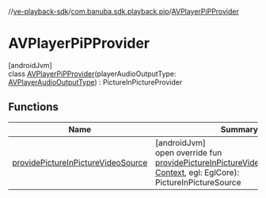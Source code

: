 //[ve-playback-sdk](../../../index.md)/[com.banuba.sdk.playback.pip](../index.md)/[AVPlayerPiPProvider](index.md)

# AVPlayerPiPProvider

[androidJvm]\
class [AVPlayerPiPProvider](index.md)(playerAudioOutputType: [AVPlayerAudioOutputType](../../com.banuba.sdk.playback.internal.avplayer.audio/-a-v-player-audio-output-type/index.md)) : PictureInPictureProvider

## Functions

| Name | Summary |
|---|---|
| [providePictureInPictureVideoSource](provide-picture-in-picture-video-source.md) | [androidJvm]<br>open override fun [providePictureInPictureVideoSource](provide-picture-in-picture-video-source.md)(context: [Context](https://developer.android.com/reference/kotlin/android/content/Context.html), egl: EglCore): PictureInPictureSource |
